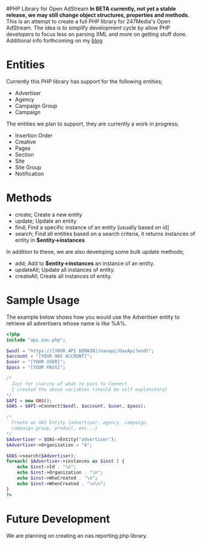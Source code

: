 #PHP Library for Open AdStream
**In BETA currently, not yet a stable release, we may still change object structures, properties and methods.** This is an attempt to create a full PHP library for 247Media's Open AdStream. The idea is to simplify development cycle by allow PHP developers to focus less on parsing XML and more on getting stuff done. Additional info forthcoming on my [blog](http://openadstream.blogspot.com/)

Entities
========
Currently this PHP library has support for the following entities;
* Advertiser
* Agency
* Campaign Group
* Campaign

The entities we plan to support, they are currently a work in progress;
* Insertion Order
* Creative
* Pages
* Section
* Site
* Site Group
* Notification

Methods
=======
* create; Create a new entity
* update; Update an entity
* find; Find a specific instance of an entity [usually based on id]
* search; Find all entities based on a search criteria, it returns instances of entity in **$entity->instances**

In addition to these, we are also developing some bulk update methods;
* add; Add to **$entity->instances** an instance of an entity.
* updateAll; Update all instances of entity.
* createAll; Create all instances of entity.

Sample Usage
============ 
The example below shows how you would use the Advertiser entity to retrieve all advertisers whose name is like %A%.

```PHP
<?php
include "api.oas.php";

$wsdl = "https://[YOUR API DOMAIN]/oasapi/OaxApi?wsdl";
$account = "[YOUR OAS ACCOUNT]";
$user = "[YOUR USER]";
$pass = "[YOUR PASS]";

/* 
  Just for clarity of what to pass to Connect
  I created the above variables (should be self explanatory)
*/
$API = new OAS();
$OAS = $API->Connect($wsdl, $account, $user, $pass);

/* 
  Create an OAS Entity {advertiser, agency, campaign, 
  campaign group, product, etc...}
*/
$Advertiser = $OAS->Entity("advertiser");
$Advertiser->Organization = "A";

$OAS->search($Advertiser);
foreach( $Advertiser->instances as $inst ) {
	echo $inst->Id . "\n";
	echo $inst->Organization . "\n";
	echo $inst->WhoCreated . "\n";
	echo $inst->WhenCreated . "\n\n";
}
?>
```

Future Development
==================
We are planning on creating an oas.reporting.php library.